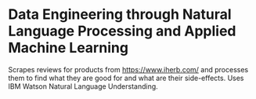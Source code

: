 # Data Engineering through Natural Language Processing and Applied Machine Learning
Scrapes reviews for products from https://www.iherb.com/ and processes them to find what they are good for and what are their side-effects. Uses IBM Watson Natural Language Understanding.
